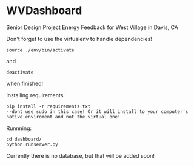 # WVDashboard
Senior Design Project Energy Feedback for West Village in Davis, CA


Don't forget to use the virtualenv to handle dependencies! 

	source ./env/bin/activate

and

	deactivate 

when finished!

Installing requirements:


	pip install -r requirements.txt 
  	--dont use sudo in this case! Or it will install to your computer's native enviroment and not the virtual one!




Runnning: 

	cd dashboard/
	python runserver.py

Currently there is no database, but that will be added soon! 
